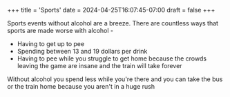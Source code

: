 +++
title = 'Sports'
date = 2024-04-25T16:07:45-07:00
draft = false
+++

Sports events without alcohol are a breeze. There are countless ways that sports are made worse with alcohol -
* Having to get up to pee
* Spending between 13 and 19 dollars per drink
* Having to pee while you struggle to get home because the crowds leaving the game are insane and the train will take forever

Without alcohol you spend less while you're there and you can take the bus or the train home because you aren't in a huge rush